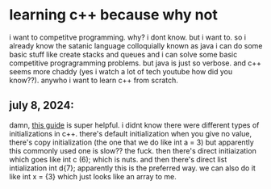 # learning c++ because why not
i want to competitve programming. why? i dont know. but i want to. so i already know the satanic language colloquially known as java i can do some basic stuff like create stacks and queues and i can solve some basic competitive progragramming problems. but java is just so verbose. and c++ seems more chaddy (yes i watch a lot of tech youtube how did you know??). anywho i want to learn c++ from scratch.

## july 8, 2024:
damn, [this guide](https://www.learncpp.com/cpp-tutorial/variable-assignment-and-initialization/) is super helpful. i didnt know there were different types of initializations in c++. there's default initialization when you give no value, there's copy initialization (the one that we do like int a = 3) but apparently this commonly used one is slow?? the fuck. then there's direct initiaization which goes like int c (6); which is nuts. and then there's direct list intialization int d{7}; apparently this is the preferred way. we can also do it like int x = {3} which just looks like an array to me. 